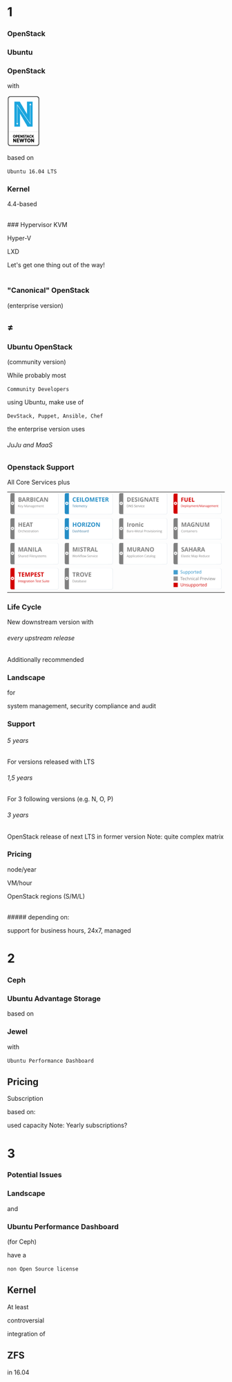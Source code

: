 <!-- .slide: data-background-image="images/ubuntu-logo.svg" data-background-size="auto 90%" -->


<!-- Slide -->
# 1
### OpenStack


<!-- Slide -->
### Ubuntu
### OpenStack 
with

<img src="images/openstack/newton-logo.png" style="width:15%;">

based on

`Ubuntu 16.04 LTS`


<!-- Slide -->
### Kernel
4.4-based

<br> 
### Hypervisor <!-- .element class="fragment" data-fragment-index="1"-->
KVM <!-- .element class="fragment" data-fragment-index="1"-->

Hyper-V <!-- .element class="fragment" data-fragment-index="1"-->

LXD <!-- .element class="fragment" data-fragment-index="1"-->


<!-- Slide -->
Let's get one thing out of the way!
<br>
<br>
### "Canonical" OpenStack <!-- .element class="fragment" data-fragment-index="2"-->
(enterprise version) <!-- .element class="fragment" data-fragment-index="5"-->
## ≠ <!-- .element class="fragment" data-fragment-index="3"-->
### Ubuntu OpenStack <!-- .element class="fragment" data-fragment-index="4"-->
(community version) <!-- .element class="fragment" data-fragment-index="5"-->


<!-- Slide -->
While probably most

`Community Developers`

using Ubuntu, make use of <!-- .element class="fragment" data-fragment-index="1"-->

`DevStack, Puppet, Ansible, Chef` <!-- .element class="fragment" data-fragment-index="1"-->

the enterprise version uses<!-- .element class="fragment" data-fragment-index="2"-->

###### JuJu and MaaS <!-- .element class="fragment" data-fragment-index="2"-->


<!-- Slide -->
### Openstack Support

All Core Services plus

<table>
<tr>
    <td><img src="images/openstack/barbican-techpreview.svg"></td>
    <td><img src="images/openstack/ceilometer.svg"></td>
    <td><img src="images/openstack/designate-techpreview.svg"></td>
    <td><img src="images/openstack/fuel-notsupported.svg"></td>
</tr>
<tr>
    <td><img src="images/openstack/heat-techpreview.svg"></td>
    <td><img src="images/openstack/horizon.svg"></td>
    <td><img src="images/openstack/ironic-techpreview.svg"></td>
    <td><img src="images/openstack/magnum-techpreview.svg"></td>
</tr>
<tr>
    <td><img src="images/openstack/manila-techpreview.svg"></td>
    <td><img src="images/openstack/mistral-techpreview.svg"></td>
    <td><img src="images/openstack/murano-techpreview.svg"></td>
    <td><img src="images/openstack/sahara-techpreview.svg"></td>
</tr>
<tr>
    <td><img src="images/openstack/tempest-notsupported.svg"></td>
    <td><img src="images/openstack/trove-techpreview.svg"></td>
    <td></td>
    <td><img src="images/openstack/legend.svg"></td>
</tr>
</table>


<!-- Slide -->
### Life Cycle 
New downstream version with 

###### every upstream release


<!-- Slide -->
Additionally recommended

### Landscape
for

system management, security compliance and audit


<!-- Slide -->
### Support
###### 5 years
For versions released with LTS
###### 1,5 years
For 3 following versions (e.g. N, O, P)
###### 3 years
OpenStack release of next LTS in former version
Note: quite complex matrix


<!-- Slide -->
### Pricing

node/year

VM/hour

OpenStack regions (S/M/L)

<br>
##### depending on:

support for business hours, 24x7, managed


<!-- Slide -->
# 2
### Ceph


<!-- Slide -->
### Ubuntu Advantage Storage

based on 

### Jewel

with <!-- .element class="fragment" data-fragment-index="1"-->

`Ubuntu Performance Dashboard` <!-- .element class="fragment" data-fragment-index="1"-->


<!-- Slide -->
## Pricing

Subscription

based on:

used capacity
Note: Yearly subscriptions?


<!-- Slide -->
# 3
### Potential Issues


<!-- Slide -->
### Landscape
and <!-- .element class="fragment" data-fragment-index="1"-->
### Ubuntu Performance Dashboard <!-- .element class="fragment" data-fragment-index="1"-->
(for Ceph) <!-- .element class="fragment" data-fragment-index="1"-->

have a <!-- .element class="fragment" data-fragment-index="2"-->

`non Open Source license` <!-- .element class="fragment" data-fragment-index="2"-->


<!-- Slide -->
## Kernel
At least <!-- .element class="fragment" data-fragment-index="1"-->

controversial <!-- .element class="fragment" data-fragment-index="1"-->

integration of <!-- .element class="fragment" data-fragment-index="1"-->

## ZFS <!-- .element class="fragment" data-fragment-index="2"-->
in 16.04 <!-- .element class="fragment" data-fragment-index="2"-->

